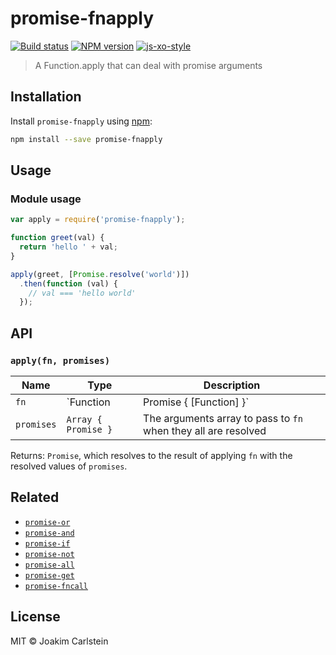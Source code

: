 # promise-fnapply

[![Build status][travis-image]][travis-url] [![NPM version][npm-image]][npm-url] [![js-xo-style][codestyle-image]][codestyle-url]

> A Function.apply that can deal with promise arguments

## Installation

Install `promise-fnapply` using [npm](https://www.npmjs.com/):

```bash
npm install --save promise-fnapply
```

## Usage

### Module usage

```javascript
var apply = require('promise-fnapply');

function greet(val) {
  return 'hello ' + val;
}

apply(greet, [Promise.resolve('world')])
  .then(function (val) {
    // val === 'hello world'
  });
```

## API

### `apply(fn, promises)`

| Name | Type | Description |
|------|------|-------------|
| `fn` | `Function|Promise { [Function] }`| The function, or a promise resolving to a function, to apply with the resolved promises as argument array |
| `promises` | `Array { Promise }`| The arguments array to pass to `fn` when they all are resolved |

Returns: `Promise`, which resolves to the result of applying `fn` with the resolved values of `promises`.

## Related

* [`promise-or`](https://github.com/joakimbeng/promise-or)
* [`promise-and`](https://github.com/joakimbeng/promise-and)
* [`promise-if`](https://github.com/joakimbeng/promise-if)
* [`promise-not`](https://github.com/joakimbeng/promise-not)
* [`promise-all`](https://github.com/joakimbeng/promise-all)
* [`promise-get`](https://github.com/joakimbeng/promise-get)
* [`promise-fncall`](https://github.com/joakimbeng/promise-fncall)

## License

MIT © Joakim Carlstein

[npm-url]: https://npmjs.org/package/promise-fnapply
[npm-image]: https://badge.fury.io/js/promise-fnapply.svg
[travis-url]: https://travis-ci.org/joakimbeng/promise-fnapply
[travis-image]: https://travis-ci.org/joakimbeng/promise-fnapply.svg?branch=master
[codestyle-url]: https://github.com/sindresorhus/xo
[codestyle-image]: https://img.shields.io/badge/code%20style-xo-brightgreen.svg?style=flat
